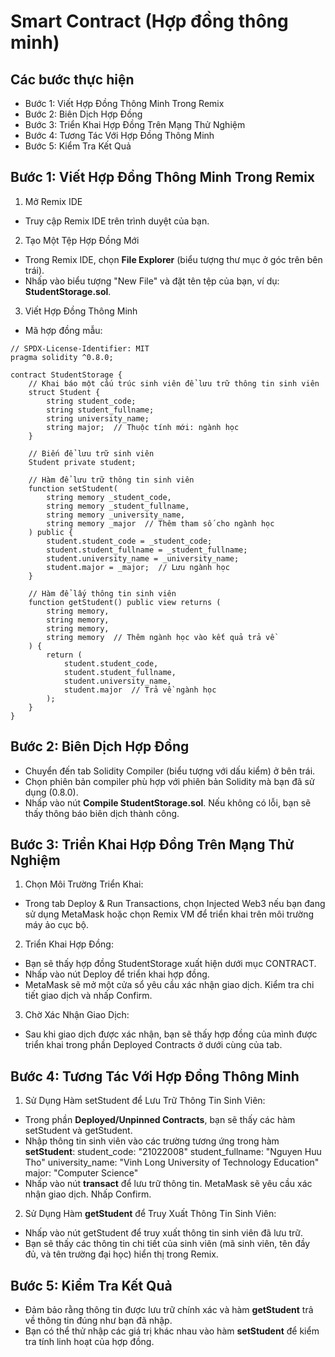 # Smart Contract (Hợp đồng thông minh)
## Các bước thực hiện
- Bước 1: Viết Hợp Đồng Thông Minh Trong Remix
- Bước 2: Biên Dịch Hợp Đồng
- Bước 3: Triển Khai Hợp Đồng Trên Mạng Thử Nghiệm
- Bước 4: Tương Tác Với Hợp Đồng Thông Minh
- Bước 5: Kiểm Tra Kết Quả

## Bước 1: Viết Hợp Đồng Thông Minh Trong Remix
1. Mở Remix IDE
- Truy cập Remix IDE trên trình duyệt của bạn.
2. Tạo Một Tệp Hợp Đồng Mới
- Trong Remix IDE, chọn **File Explorer** (biểu tượng thư mục ở góc trên bên trái).
- Nhấp vào biểu tượng "New File" và đặt tên tệp của bạn, ví dụ: **StudentStorage.sol**.
3. Viết Hợp Đồng Thông Minh

- Mã hợp đồng mẫu:
```solidity
// SPDX-License-Identifier: MIT
pragma solidity ^0.8.0;

contract StudentStorage {
    // Khai báo một cấu trúc sinh viên để lưu trữ thông tin sinh viên
    struct Student {
        string student_code;
        string student_fullname;
        string university_name;
        string major;  // Thuộc tính mới: ngành học
    }

    // Biến để lưu trữ sinh viên
    Student private student;

    // Hàm để lưu trữ thông tin sinh viên
    function setStudent(
        string memory _student_code, 
        string memory _student_fullname, 
        string memory _university_name,
        string memory _major  // Thêm tham số cho ngành học
    ) public {
        student.student_code = _student_code;
        student.student_fullname = _student_fullname;
        student.university_name = _university_name;
        student.major = _major;  // Lưu ngành học
    }

    // Hàm để lấy thông tin sinh viên
    function getStudent() public view returns (
        string memory, 
        string memory, 
        string memory,
        string memory  // Thêm ngành học vào kết quả trả về
    ) {
        return (
            student.student_code, 
            student.student_fullname, 
            student.university_name,
            student.major  // Trả về ngành học
        );
    }
}

```

## Bước 2: Biên Dịch Hợp Đồng
- Chuyển đến tab Solidity Compiler (biểu tượng với dấu kiểm) ở bên trái.
- Chọn phiên bản compiler phù hợp với phiên bản Solidity mà bạn đã sử dụng (0.8.0).
- Nhấp vào nút **Compile StudentStorage.sol**. Nếu không có lỗi, bạn sẽ thấy thông báo biên dịch thành công.

## Bước 3: Triển Khai Hợp Đồng Trên Mạng Thử Nghiệm
1. Chọn Môi Trường Triển Khai:
- Trong tab Deploy & Run Transactions, chọn Injected Web3 nếu bạn đang sử dụng MetaMask hoặc chọn Remix VM để triển khai trên môi trường máy ảo cục bộ.
2. Triển Khai Hợp Đồng:
- Bạn sẽ thấy hợp đồng StudentStorage xuất hiện dưới mục CONTRACT.
- Nhấp vào nút Deploy để triển khai hợp đồng.
- MetaMask sẽ mở một cửa sổ yêu cầu xác nhận giao dịch. Kiểm tra chi tiết giao dịch và nhấp Confirm.
3. Chờ Xác Nhận Giao Dịch:
- Sau khi giao dịch được xác nhận, bạn sẽ thấy hợp đồng của mình được triển khai trong phần Deployed Contracts ở dưới cùng của tab.

## Bước 4: Tương Tác Với Hợp Đồng Thông Minh
1. Sử Dụng Hàm setStudent để Lưu Trữ Thông Tin Sinh Viên:
- Trong phần **Deployed/Unpinned Contracts**, bạn sẽ thấy các hàm setStudent và getStudent.
- Nhập thông tin sinh viên vào các trường tương ứng trong hàm **setStudent**:
    student_code: "21022008"
    student_fullname: "Nguyen Huu Tho"
    university_name: "Vinh Long University of Technology Education"
    major: "Computer Science"
- Nhấp vào nút **transact** để lưu trữ thông tin. MetaMask sẽ yêu cầu xác nhận giao dịch. Nhấp Confirm.

2. Sử Dụng Hàm **getStudent** để Truy Xuất Thông Tin Sinh Viên:
- Nhấp vào nút getStudent để truy xuất thông tin sinh viên đã lưu trữ.
- Bạn sẽ thấy các thông tin chi tiết của sinh viên (mã sinh viên, tên đầy đủ, và tên trường đại học) hiển thị trong Remix.

## Bước 5: Kiểm Tra Kết Quả
- Đảm bảo rằng thông tin được lưu trữ chính xác và hàm **getStudent** trả về thông tin đúng như bạn đã nhập.
- Bạn có thể thử nhập các giá trị khác nhau vào hàm **setStudent** để kiểm tra tính linh hoạt của hợp đồng.
